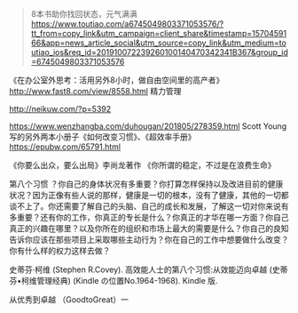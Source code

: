>8本书助你找回状态，元气满满
https://www.toutiao.com/a6745049803371053576/?tt_from=copy_link&utm_campaign=client_share&timestamp=1570459166&app=news_article_social&utm_source=copy_link&utm_medium=toutiao_ios&req_id=201910072239260100140470342341B367&group_id=6745049803371053576


《在办公室外思考：活用另外8小时，做自由空间里的高产者》
http://www.fast8.com/view/8558.html
精力管理

http://neikuw.com/?p=5392

https://www.wenzhangba.com/duhougan/201805/278359.html
Scott Young写的另外两本小册子《如何改变习惯》、《超效率手册》https://epubw.com/65791.html

《你要么出众，要么出局》李尚龙著作
《你所谓的稳定，不过是在浪费生命》

第八个习惯
？你自己的身体状况有多重要？你打算怎样保持以及改进目前的健康状况？因为正像有些人说的那样，健康是一切的根本，没有了健康，其他的一切都谈不上了。你还需要了解自己的头脑、自己的成长和发展，了解这一切对你来说有多重要？还有你的工作，你真正的专长是什么？你真正的才华在哪一方面？你自己真正的兴趣在哪里？以及你所在的组织和市场上最大的需要是什么？你自己的良知告诉你应该在那些项目上采取哪些主动行为？你在自己的工作中想要做什么改变？你有什么样的权力这样去做？

史蒂芬·柯维 (Stephen R.Covey). 高效能人士的第八个习惯:从效能迈向卓越 (史蒂芬•柯维管理经典) (Kindle の位置No.1964-1968). Kindle 版. 

从优秀到卓越
（GoodtoGreat）一

